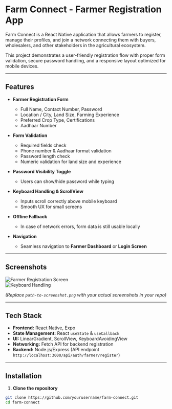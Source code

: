 # Farm Connect - Farmer Registration App

Farm Connect is a React Native application that allows farmers to register, manage their profiles, and join a network connecting them with buyers, wholesalers, and other stakeholders in the agricultural ecosystem.

This project demonstrates a user-friendly registration flow with proper form validation, secure password handling, and a responsive layout optimized for mobile devices.

---

## Features

- **Farmer Registration Form**  
  - Full Name, Contact Number, Password  
  - Location / City, Land Size, Farming Experience  
  - Preferred Crop Type, Certifications  
  - Aadhaar Number

- **Form Validation**  
  - Required fields check  
  - Phone number & Aadhaar format validation  
  - Password length check  
  - Numeric validation for land size and experience

- **Password Visibility Toggle**  
  - Users can show/hide password while typing

- **Keyboard Handling & ScrollView**  
  - Inputs scroll correctly above mobile keyboard  
  - Smooth UX for small screens

- **Offline Fallback**  
  - In case of network errors, form data is still usable locally

- **Navigation**  
  - Seamless navigation to **Farmer Dashboard** or **Login Screen**

---

## Screenshots

![Farmer Registration Screen](path-to-screenshot1.png)  
![Keyboard Handling](path-to-screenshot2.png)  

*(Replace `path-to-screenshot.png` with your actual screenshots in your repo)*

---

## Tech Stack

- **Frontend:** React Native, Expo  
- **State Management:** React `useState` & `useCallback`  
- **UI:** LinearGradient, ScrollView, KeyboardAvoidingView  
- **Networking:** Fetch API for backend registration  
- **Backend:** Node.js/Express (API endpoint `http://localhost:3000/api/auth/farmer/register`)  

---

## Installation

1. **Clone the repository**  

```bash
git clone https://github.com/yourusername/farm-connect.git
cd farm-connect
